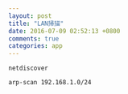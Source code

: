 ```yaml
---
layout: post
title: "LAN掃描"
date: 2016-07-09 02:52:13 +0800
comments: true
categories: app
---
```

`netdiscover`

`arp-scan 192.168.1.0/24`
